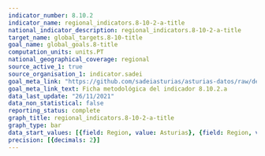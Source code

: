 ```yaml
---
indicator_number: 8.10.2
indicator_name: regional_indicators.8-10-2-a-title
national_indicator_description: regional_indicators.8-10-2-a-title
target_name: global_targets.8-10-title
goal_name: global_goals.8-title
computation_units: units.PT
national_geographical_coverage: regional
source_active_1: true
source_organisation_1: indicator.sadei
goal_meta_link: "https://github.com/sadeiasturias/asturias-datos/raw/develop/descargas/metodologia/8.10.2.a.pdf"
goal_meta_link_text: Ficha metodológica del indicador 8.10.2.a
data_last_update: "26/11/2021"
data_non_statistical: false
reporting_status: complete
graph_title: regional_indicators.8-10-2-a-title
graph_type: bar
data_start_values: [{field: Region, value: Asturias}, {field: Region, value: España}]
precision: [{decimals: 2}]
---
```

